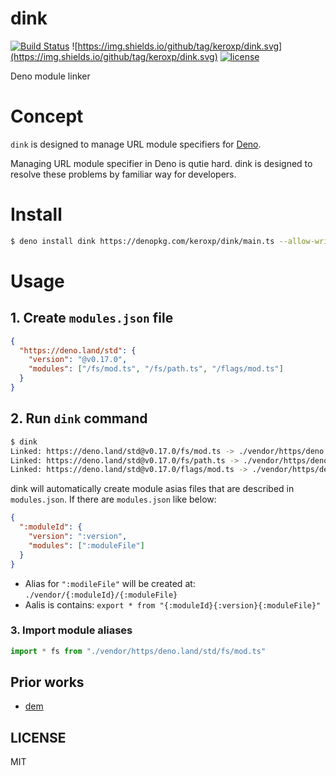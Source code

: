 # dink
[![Build Status](https://github.com/keroxp/dink/workflows/CI/badge.svg)](https://github.com/keroxp/dink/actions)
![https://img.shields.io/github/tag/keroxp/dink.svg](https://img.shields.io/github/tag/keroxp/dink.svg)
[![license](https://img.shields.io/github/license/keroxp/dink.svg)](https://github.com/keroxp/dink)

Deno module linker

# Concept

`dink` is designed to manage URL module specifiers for [Deno](https://deno.land).

Managing URL module specifier in Deno is qutie hard. dink is designed to resolve these problems by familiar way for developers.

# Install

```bash
$ deno install dink https://denopkg.com/keroxp/dink/main.ts --allow-write --allow-read --allow-net
```

# Usage

## 1. Create `modules.json` file

```json
{
  "https://deno.land/std": {
    "version": "@v0.17.0",
    "modules": ["/fs/mod.ts", "/fs/path.ts", "/flags/mod.ts"]
  }
}
```

## 2. Run `dink` command

```bash
$ dink
Linked: https://deno.land/std@v0.17.0/fs/mod.ts -> ./vendor/https/deno.land/std/fs/mod.ts
Linked: https://deno.land/std@v0.17.0/fs/path.ts -> ./vendor/https/deno.land/std/fs/path.ts
Linked: https://deno.land/std@v0.17.0/flags/mod.ts -> ./vendor/https/deno.land/std/flags/mod.ts
```

dink will automatically create module asias files that are described in `modules.json`. If there are `modules.json` like below:

```json
{
  ":moduleId": {
    "version": ":version",
    "modules": [":moduleFile"]
  }
}
```

- Alias for `":modileFile"` will be created at: `./vendor/{:moduleId}/{:moduleFile}`
- Aalis is contains: `export * from "{:moduleId}{:version}{:moduleFile}"`

### 3. Import module aliases

```ts
import * fs from "./vendor/https/deno.land/std/fs/mod.ts"
```

## Prior works

- [dem](https://github.com/syumai/dem)

## LICENSE

MIT
